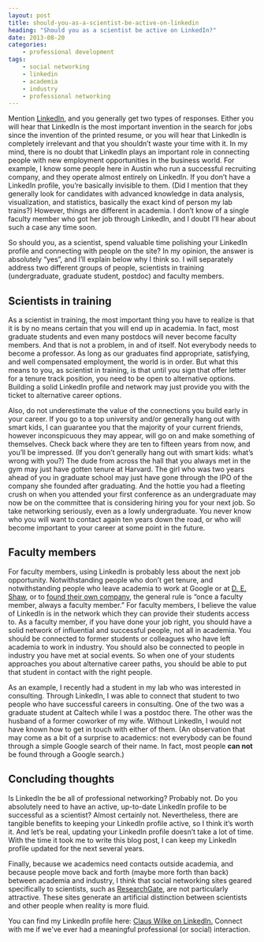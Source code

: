 ```yaml
---
layout: post
title: should-you-as-a-scientist-be-active-on-linkedin
heading: "Should you as a scientist be active on LinkedIn?"
date: 2013-08-20
categories:
    - professional development
tags:
    - social networking
    - linkedin
    - academia
    - industry
    - professional networking
---
```

Mention [LinkedIn](http://www.linkedin.com/), and you generally get two types of responses. Either you will hear that LinkedIn is the most important invention in the search for jobs since the invention of the printed resume, or you will hear that LinkedIn is completely irrelevant and that you shouldn’t waste your time with it. In my mind, there is no doubt that LinkedIn plays an important role in connecting people with new employment opportunities in the business world. For example, I know some people here in Austin who run a successful recruiting company, and they operate almost entirely on LinkedIn. If you don’t have a LinkedIn profile, you’re basically invisible to them. (Did I mention that they generally look for candidates with advanced knowledge in data analysis, visualization, and statistics, basically the exact kind of person my lab trains?) However, things are different in academia. I don’t know of a single faculty member who got her job through LinkedIn, and I doubt I’ll hear about such a case any time soon.

<!--more-->

So should you, as a scientist, spend valuable time polishing your LinkedIn profile and connecting with people on the site? In my opinion, the answer is absolutely “yes”, and I’ll explain below why I think so. I will separately address two different groups of people, scientists in training (undergraduate, graduate student, postdoc) and faculty members.

## Scientists in training

As a scientist in training, the most important thing you have to realize is that it is by no means certain that you will end up in academia. In fact, most graduate students and even many postdocs will never become faculty members. And that is not a problem, in and of itself. Not everybody needs to become a professor. As long as our graduates find appropriate, satisfying, and well compensated employment, the world is in order. But what this means to you, as scientist in training, is that until you sign that offer letter for a tenure track position, you need to be open to alternative options. Building a solid LinkedIn profile and network may just provide you with the ticket to alternative career options. 

Also, do not underestimate the value of the connections you build early in your career. If you go to a top university and/or generally hang out with smart kids, I can guarantee you that the majority of your current friends, however inconspicuous they may appear, will go on and make something of themselves. Check back where they are ten to fifteen years from now, and you’ll be impressed. (If you don’t generally hang out with smart kids: what’s wrong with you?) The dude from across the hall that you always met in the gym may just have gotten tenure at Harvard. The girl who was two years ahead of you in graduate school may just have gone through the IPO of the company she founded after graduating. And the hottie you had a fleeting crush on when you attended your first conference as an undergraduate may now be on the committee that is considering hiring you for your next job. So take networking seriously, even as a lowly undergraduate. You never know who you will want to contact again ten years down the road, or who will become important to your career at some point in the future.

## Faculty members

For faculty members, using LinkedIn is probably less about the next job opportunity. Notwithstanding people who don’t get tenure, and notwithstanding people who leave academia to work at Google or at [D. E. Shaw](http://www.deshawresearch.com/), or to [found their own company,](http://www.linkedin.com/pub/matt-winkler/7/156/830) the general rule is “once a faculty member, always a faculty member.” For faculty members, I believe the value of LinkedIn is in the network which they can provide their students access to. As a faculty member, if you have done your job right, you should have a solid network of influential and successful people, not all in academia. You should be connected to former students or colleagues who have left academia to work in industry. You should also be connected to people in industry you have met at social events. So when one of your students approaches you about alternative career paths, you should be able to put that student in contact with the right people.

As an example, I recently had a student in my lab who was interested in consulting. Through LinkedIn, I was able to connect that student to two people who have successful careers in consulting. One of the two was a graduate student at Caltech while I was a postdoc there. The other was the husband of a former coworker of my wife. Without LinkedIn, I would not have known how to get in touch with either of them. (An observation that may come as a bit of a surprise to academics: not everybody can be found through a simple Google search of their name. In fact, most people **can not** be found through a Google search.)

## Concluding thoughts

Is LinkedIn the be all of professional networking? Probably not. Do you absolutely need to have an active, up-to-date LinkedIn profile to be successful as a scientist? Almost certainly not. Nevertheless, there are tangible benefits to keeping your LinkedIn profile active, so I think it’s worth it. And let’s be real, updating your LinkedIn profile doesn’t take a lot of time. With the time it took me to write this blog post, I can keep my LinkedIn profile updated for the next several years.

Finally, because we academics need contacts outside academia, and because people move back and forth (maybe more forth than back) between academia and industry, I think that social networking sites geared specifically to scientists, such as [ResearchGate](http://www.researchgate.net/), are not particularly attractive. These sites generate an artificial distinction between scientists and other people when reality is more fluid.

You can find my LinkedIn profile here: [Claus Wilke on LinkedIn.](http://www.linkedin.com/in/clauswilke) Connect with me if we've ever had a meaningful professional (or social) interaction.
